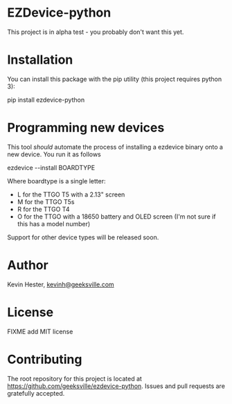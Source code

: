 # EZDevice-python

This project is in alpha test - you probably don't want this yet.

# Installation

You can install this package with the pip utility (this project requires python 3):

pip install ezdevice-python

# Programming new devices

This tool _should_ automate the process of installing a ezdevice binary onto a new device. You run it as follows

ezdevice --install BOARDTYPE

Where boardtype is a single letter:

- L for the TTGO T5 with a 2.13" screen
- M for the TTGO T5s
- R for the TTGO T4
- O for the TTGO with a 18650 battery and OLED screen (I'm not sure if this has a model number)

Support for other device types will be released soon.

# Author

Kevin Hester, kevinh@geeksville.com

# License

FIXME add MIT license

# Contributing

The root repository for this project is located at https://github.com/geeksville/ezdevice-python. Issues and pull requests are gratefully accepted.
